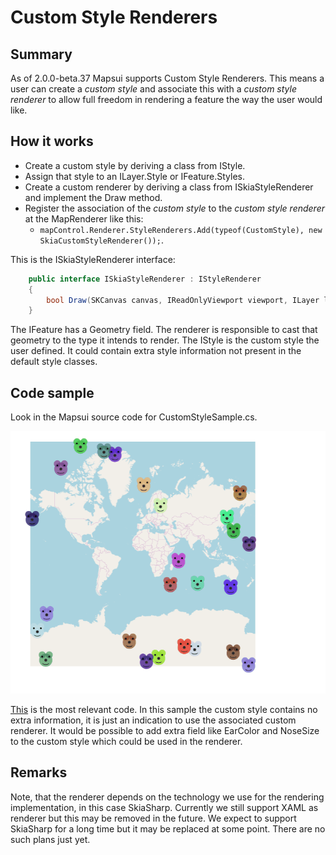 # Custom Style Renderers

## Summary

As of 2.0.0-beta.37 Mapsui supports Custom Style Renderers. This means a user can create a *custom style* and associate this with a *custom style renderer* to allow full freedom in rendering a feature the way the user would like.

## How it works
- Create a custom style by deriving a class from IStyle. 
- Assign that style to an ILayer.Style or IFeature.Styles.
- Create a custom renderer by deriving a class from ISkiaStyleRenderer and implement the Draw method.
- Register the association of the *custom style* to the *custom style renderer* at the MapRenderer like this:
  - ```mapControl.Renderer.StyleRenderers.Add(typeof(CustomStyle), new SkiaCustomStyleRenderer());```.

This is the ISkiaStyleRenderer interface:
```csharp
    public interface ISkiaStyleRenderer : IStyleRenderer
    {
        bool Draw(SKCanvas canvas, IReadOnlyViewport viewport, ILayer layer, IFeature feature, IStyle style, ISymbolCache symbolCache);
    }
```

The IFeature has a Geometry field. The renderer is responsible to cast that geometry to the type it intends to render. The IStyle is the custom style the user defined. It could contain extra style information not present in the default style classes. 

## Code sample
Look in the Mapsui source code for CustomStyleSample.cs. 

![custom stye renderer](images/special.gif)

[This](https://github.com/Mapsui/Mapsui/blob/42b59e9dad1fd9512f0114f8c8a3fd3f5666d330/Samples/Mapsui.Samples.Common/Maps/CustomStyleSample.cs#L16-L51) is the most relevant code. In this sample the custom style contains no extra information, it is just an indication to use the associated custom renderer. It would be possible to add extra field like EarColor and NoseSize to the custom style which could be used in the renderer.

## Remarks
Note, that the renderer depends on the technology we use for the rendering implementation, in this case SkiaSharp. Currently we still support XAML as renderer but this may be removed in the future. We expect to support SkiaSharp for a long time but it may be replaced at some point. There are no such plans just yet.
